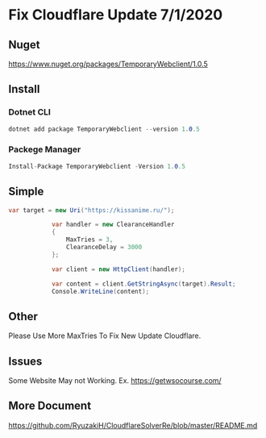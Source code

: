 # Fix Cloudflare Update 7/1/2020

## Nuget
https://www.nuget.org/packages/TemporaryWebclient/1.0.5

## Install
### Dotnet CLI
```c#
dotnet add package TemporaryWebclient --version 1.0.5
```
### Packege Manager
```c#
Install-Package TemporaryWebclient -Version 1.0.5
```

## Simple
```c#
var target = new Uri("https://kissanime.ru/");

            var handler = new ClearanceHandler
            {
                MaxTries = 3,
                ClearanceDelay = 3000
            };

            var client = new HttpClient(handler);

            var content = client.GetStringAsync(target).Result;
            Console.WriteLine(content);
```

## Other 
Please Use More MaxTries To Fix New Update Cloudflare.

## Issues
Some Website May not Working.
Ex. https://getwsocourse.com/

## More Document 
https://github.com/RyuzakiH/CloudflareSolverRe/blob/master/README.md

